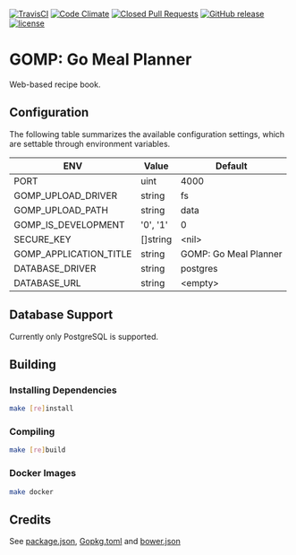 [![TravisCI](https://img.shields.io/travis/chadweimer/gomp.svg?style=flat-square&label=travisci)](https://travis-ci.org/chadweimer/gomp)
[![Code Climate](https://img.shields.io/codeclimate/maintainability/chadweimer/gomp.svg?style=flat-square)](https://codeclimate.com/github/chadweimer/gomp)
[![Closed Pull Requests](https://img.shields.io/github/issues-pr-closed-raw/chadweimer/gomp.svg?style=flat-square)](https://github.com/chadweimer/gomp/pulls)
[![GitHub release](https://img.shields.io/github/release/chadweimer/gomp.svg?style=flat-square)](https://github.com/chadweimer/gomp/releases)
[![license](https://img.shields.io/github/license/chadweimer/gomp.svg?style=flat-square)](LICENSE)

# GOMP: Go Meal Planner

Web-based recipe book.

## Configuration

The following table summarizes the available configuration settings, which are settable through environment variables.

| ENV                      | Value    | Default               |
|--------------------------|----------|-----------------------|
| PORT                     | uint     | 4000                  |
| GOMP\_UPLOAD\_DRIVER     | string   | fs                    |
| GOMP\_UPLOAD\_PATH       | string   | data                  |
| GOMP\_IS_DEVELOPMENT     | '0', '1' | 0                     |
| SECURE\_KEY              | []string | &lt;nil&gt;           |
| GOMP\_APPLICATION\_TITLE | string   | GOMP: Go Meal Planner |
| DATABASE_DRIVER          | string   | postgres              |
| DATABASE\_URL            | string   | &lt;empty&gt;         |

## Database Support

Currently only PostgreSQL is supported.

## Building

### Installing Dependencies

```bash
make [re]install
```

### Compiling

```bash
make [re]build
```

### Docker Images

```bash
make docker
```

## Credits

See [package.json](package.json), [Gopkg.toml](Gopkg.toml) and [bower.json](static/bower.json)
